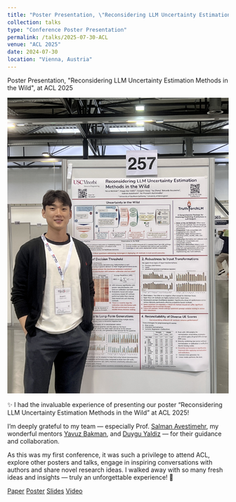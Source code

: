 ```yaml
---
title: "Poster Presentation, \"Reconsidering LLM Uncertainty Estimation Methods in the Wild\", at ACL 2025"
collection: talks
type: "Conference Poster Presentation"
permalink: /talks/2025-07-30-ACL
venue: "ACL 2025"
date: 2024-07-30
location: "Vienna, Austria"
---
```



Poster Presentation, "Reconsidering LLM Uncertainty Estimation Methods in the Wild", at ACL 2025

![Talk](/images/ACL_talk.JPG)

✨ I had the invaluable experience of presenting our poster “Reconsidering LLM Uncertainty Estimation Methods in the Wild” at ACL 2025!

I’m deeply grateful to my team — especially Prof. [Salman Avestimehr](https://www.avestimehr.com/), my wonderful mentors [Yavuz Bakman](https://ybakman.com/), and [Duygu Yaldiz](https://www.duygunuryaldiz.com/) — for their guidance and collaboration.

As this was my first conference, it was such a privilege to attend ACL, explore other posters and talks, engage in inspiring conversations with authors and share novel research ideas. I walked away with so many fresh ideas and insights — truly an unforgettable experience! 🚀

[Paper](https://arxiv.org/abs/2506.01114) [Poster](https://docs.google.com/presentation/d/15FPwVpUSs9FgKR3YYlhTQ6sKmLxBfCAq-am2o-LYNS0/edit?usp=sharing) [Slides](https://docs.google.com/presentation/d/10Qt_QvlIX53duGw-jZhH-nw2CZjwWRpY-pRWKT_7TmU/edit?usp=sharing) [Video](https://drive.google.com/file/d/1wdYJcqM-Y_1eTFMvjuK4-wP5gwyOB_O5/view?usp=sharing)
